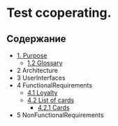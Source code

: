 # Test ccoperating.

## Содержание

- [1. Purpose](DocsFiles/1_Purpose/1.1_Purpose.md)
    - [1.2 Glossary](DocsFiles/1_Purpose/1.2_Glossary.md)
- 2 Architecture
- 3 UserInterfaces
- 4 FunctionalRequirements
    - [4.1 Loyalty](DocsFiles/4_FunctionalRequirements/4.1_Loyalty.md)
    - [4.2 List of cards](DocsFiles/4_FunctionalRequirements/4.2_ListOfCards.md)
        - [4.2.1 Cards](DocsFiles/4_FunctionalRequirements/4.2.1_Cards.md)
- 5 NonFunctionalRequirements
